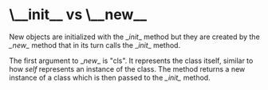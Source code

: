 <h1>\__init__ vs \__new__</h1>

New objects are initialized with the \__init__ method but they are created 
by the *\__new__* method that in its turn calls the \__init__ method. 

The first argument to \__new__ is "cls". It represents the class itself, 
similar to how *self* represents an instance of the class. The method returns 
a new instance of a class which is then passed to the *\__init__* method. 

